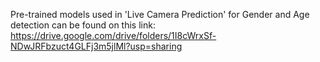 Pre-trained models used in 'Live Camera Prediction' for Gender and Age detection can be found on this link: https://drive.google.com/drive/folders/1I8cWrxSf-NDwJRFbzuct4GLFj3m5jlMl?usp=sharing
